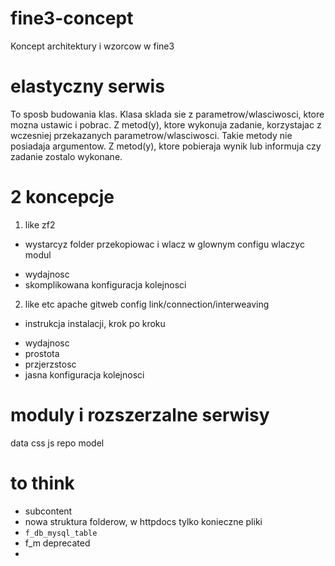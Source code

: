 # fine3-concept

Koncept architektury i wzorcow w fine3

# elastyczny serwis

To sposb budowania klas. 
Klasa sklada sie z parametrow/wlasciwosci, ktore mozna ustawic i pobrac. 
Z metod(y), ktore wykonuja zadanie, korzystajac z wczesniej przekazanych parametrow/wlasciwosci.
Takie metody nie posiadaja argumentow.
Z metod(y), ktore pobieraja wynik lub informuja czy zadanie zostalo wykonane. 

# 2 koncepcje
1. like zf2
  + wystarcyz folder przekopiowac i wlacz w glownym configu wlaczyc modul
  - wydajnosc
  - skomplikowana konfiguracja kolejnosci
2. like etc apache gitweb config link/connection/interweaving
  - instrukcja instalacji, krok po kroku
  + wydajnosc
  + prostota 
  + przjerzstosc
  + jasna konfiguracja kolejnosci

# moduly i rozszerzalne serwisy

data
css
js
repo
model

# to think
- subcontent
- nowa struktura folderow, w httpdocs tylko konieczne pliki
- `f_db_mysql_table`
- f_m deprecated
- 
